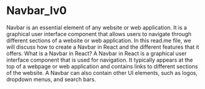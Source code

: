 # Navbar_lv0
Navbar is an essential element of any website or web application. It is a graphical user interface component that allows users to navigate through different sections of a website or web application. In this read.me file, we will discuss how to create a Navbar in React and the different features that it offers.
What is a Navbar in React?
A Navbar in React is a graphical user interface component that is used for navigation. It typically appears at the top of a webpage or web application and contains links to different sections of the website. A Navbar can also contain other UI elements, such as logos, dropdown menus, and search bars.
